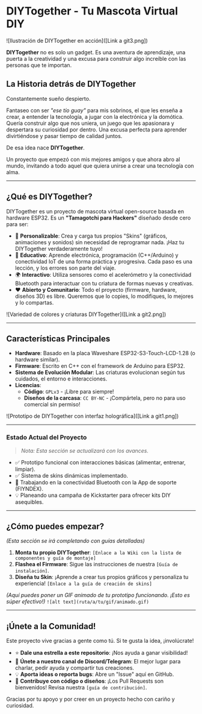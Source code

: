 # DIYTogether - Tu Mascota Virtual DIY

![Ilustración de DIYTogether en acción]([Link a git3.png])

**DIYTogether** no es solo un gadget. Es una aventura de aprendizaje, una puerta a la creatividad y una excusa para construir algo increíble con las personas que te importan.

## La Historia detrás de DIYTogether

Constantemente sueño despierto.

Fantaseo con ser *"ese tío guay"* para mis sobrinos, el que les enseña a crear, a entender la tecnología, a jugar con la electrónica y la domótica. Quería construir algo que nos uniera, un juego que les apasionara y despertara su curiosidad por dentro. Una excusa perfecta para aprender divirtiéndose y pasar tiempo de calidad juntos.

De esa idea nace **DIYTogether**.

Un proyecto que empezó con mis mejores amigos y que ahora abro al mundo, invitando a todo aquel que quiera unirse a crear una tecnología con alma.

---

## ¿Qué es DIYTogether?

DIYTogether es un proyecto de mascota virtual open-source basada en hardware ESP32. Es un **"Tamagotchi para Hackers"** diseñado desde cero para ser:

*   🎨 **Personalizable**: Crea y carga tus propios "Skins" (gráficos, animaciones y sonidos) sin necesidad de reprogramar nada. ¡Haz tu DIYTogether verdaderamente tuyo!
*   🧠 **Educativo**: Aprende electrónica, programación (C++/Arduino) y conectividad IoT de una forma práctica y progresiva. Cada paso es una lección, y los errores son parte del viaje.
*   🌍 **Interactivo**: Utiliza sensores como el acelerómetro y la conectividad Bluetooth para interactuar con tu criatura de formas nuevas y creativas.
*   ❤️ **Abierto y Comunitario**: Todo el proyecto (firmware, hardware, diseños 3D) es libre. Queremos que lo copies, lo modifiques, lo mejores y lo compartas.

![Variedad de colores y criaturas DIYTogether]([Link a git2.png])

---

## Características Principales

*   **Hardware**: Basado en la placa Waveshare ESP32-S3-Touch-LCD-1.28 (o hardware similar).
*   **Firmware**: Escrito en C++ con el framework de Arduino para ESP32.
*   **Sistema de Evolución Modular**: Las criaturas evolucionan según tus cuidados, el entorno e interacciones.
*   **Licencias**:
    *   **Código**: `GPLv3` - ¡Libre para siempre!
    *   **Diseños de la carcasa**: `CC BY-NC` - ¡Compártela, pero no para uso comercial sin permiso!

![Prototipo de DIYTogether con interfaz holográfica]([Link a git1.png])

---

### Estado Actual del Proyecto
> *Nota: Esta sección se actualizará con los avances.*

*   ✅ Prototipo funcional con interacciones básicas (alimentar, entrenar, limpiar).
*   ✅ Sistema de skins dinámicas implementado.
*   🚧 Trabajando en la conectividad Bluetooth con la App de soporte (FIYNDEX).
*   💡 Planeando una campaña de Kickstarter para ofrecer kits DIY asequibles.

---

## ¿Cómo puedes empezar?

*(Esta sección se irá completando con guías detalladas)*

1.  **Monta tu propio DIYTogether**: `[Enlace a la Wiki con la lista de componentes y guía de montaje]`
2.  **Flashea el Firmware**: Sigue las instrucciones de nuestra `[Guía de instalación]`.
3.  **Diseña tu Skin**: ¡Aprende a crear tus propios gráficos y personaliza tu experiencia! `[Enlace a la guía de creación de skins]`

*(Aquí puedes poner un GIF animado de tu prototipo funcionando. ¡Esto es súper efectivo!)*
`![alt text](ruta/a/tu/gif/animado.gif)`

---

## ¡Únete a la Comunidad!

Este proyecto vive gracias a gente como tú. Si te gusta la idea, ¡involúcrate!

*   ⭐ **Dale una estrella a este repositorio**: ¡Nos ayuda a ganar visibilidad!
*   💬 **Únete a nuestro canal de Discord/Telegram**: El mejor lugar para charlar, pedir ayuda y compartir tus creaciones.
*   💡 **Aporta ideas o reporta bugs**: Abre un "Issue" aquí en GitHub.
*   🚀 **Contribuye con código o diseños**: ¡Los Pull Requests son bienvenidos! Revisa nuestra `[guía de contribución]`.

Gracias por tu apoyo y por creer en un proyecto hecho con cariño y curiosidad.
